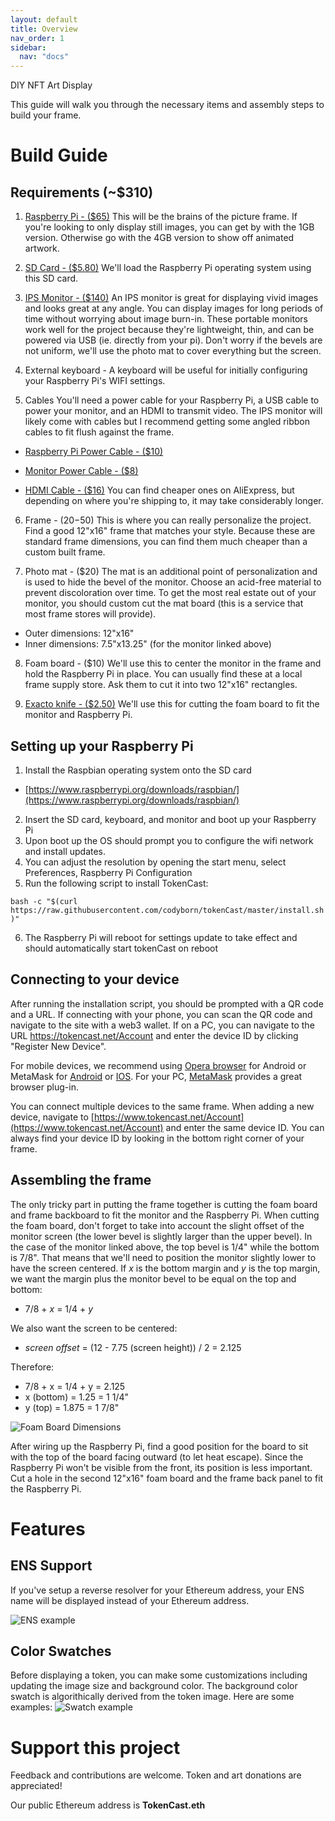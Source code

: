 ```yaml
---
layout: default
title: Overview
nav_order: 1
sidebar:
  nav: "docs"
---
```


DIY NFT Art Display

This guide will walk you through the necessary items and assembly steps to build your frame.
# Build Guide
## Requirements (~$310)
1. [Raspberry Pi - ($65)](https://www.raspberrypi.org/products/raspberry-pi-4-model-b/)
This will be the brains of the picture frame. If you're looking to only display still images, you can get by with the 1GB version. Otherwise go with the 4GB version to show off animated artwork.


2. [SD Card - ($5.80)](https://amzn.to/356hBgg)
We'll load the Raspberry Pi operating system using this SD card.


3. [IPS Monitor - ($140)](https://amzn.to/2quRaBE)
An IPS monitor is great for displaying vivid images and looks great at any angle. You can display images for long periods of time without worrying about image burn-in. These portable monitors work well for the project because they're lightweight, thin, and can be powered via USB (ie. directly from your pi). Don't worry if the bevels are not uniform, we'll use the photo mat to cover everything but the screen.


4. External keyboard - A keyboard will be useful for initially configuring your Raspberry Pi's WIFI settings.

5. Cables
You'll need a power cable for your Raspberry Pi, a USB cable to power your monitor, and an HDMI to transmit video.  The IPS monitor will likely come with cables but I recommend getting some angled ribbon cables to fit flush against the frame.

  - [Raspberry Pi Power Cable - ($10)](https://amzn.to/33WAiBl)

  - [Monitor Power Cable - ($8)](https://amzn.to/36bFJhn)

  - [HDMI Cable - ($16)](https://amzn.to/2PoOEVZ)
You can find cheaper ones on AliExpress, but depending on where you're shipping to, it may take considerably longer.

6. Frame - ($20-$50)
This is where you can really personalize the project. Find a good 12"x16" frame that matches your style. Because these are standard frame dimensions, you can find them much cheaper than a custom built frame.

7. Photo mat - ($20)
The mat is an additional point of personalization and is used to hide the bevel of the monitor. Choose an acid-free material to prevent discoloration over time. To get the most real estate out of your monitor, you should custom cut the mat board (this is a service that most frame stores will provide). 

  - Outer dimensions: 12"x16"
  - Inner dimensions: 7.5"x13.25" (for the monitor linked above)

8. Foam board - ($10)
We'll use this to center the monitor in the frame and hold the Raspberry Pi in place. You can usually find these at a local frame supply store. Ask them to cut it into two 12"x16" rectangles.

9. [Exacto knife - ($2.50)](https://amzn.to/2LvKryw)
We'll use this for cutting the foam board to fit the monitor and Raspberry Pi.

## Setting up your Raspberry Pi

1. Install the Raspbian operating system onto the SD card
  - [https://www.raspberrypi.org/downloads/raspbian/](https://www.raspberrypi.org/downloads/raspbian/)
2. Insert the SD card, keyboard, and monitor and boot up your Raspberry Pi
3. Upon boot up the OS should prompt you to configure the wifi network and install updates.
4. You can adjust the resolution by opening the start menu, select Preferences, Raspberry Pi Configuration
5. Run the following script to install TokenCast:

`bash -c "$(curl https://raw.githubusercontent.com/codyborn/tokenCast/master/install.sh)"`

6. The Raspberry Pi will reboot for settings update to take effect and should automatically start tokenCast on reboot

## Connecting to your device
After running the installation script, you should be prompted with a QR code and a URL. If connecting with your phone, you can scan the QR code and navigate to the site with a web3 wallet.  If on a PC, you can navigate to the URL https://tokencast.net/Account and enter the device ID by clicking "Register New Device".

For mobile devices, we recommend using [Opera browser](https://www.opera.com/mobile) for Android or MetaMask for [Android](https://play.google.com/store/apps/details?id=io.metamask) or [IOS](http://metamask.app.link/).
For your PC, [MetaMask](https://metamask.io/) provides a great browser plug-in.

You can connect multiple devices to the same frame. When adding a new device, navigate to [https://www.tokencast.net/Account](https://www.tokencast.net/Account) and enter the same device ID. You can always find your device ID by looking in the bottom right corner of your frame.

## Assembling the frame
The only tricky part in putting the frame together is cutting the foam board and frame backboard to fit the monitor and the Raspberry Pi. When cutting the foam board, don't forget to take into account the slight offset of the monitor screen (the lower bevel is slightly larger than the upper bevel). In the case of the monitor linked above, the top bevel is 1/4" while the bottom is 7/8". That means that we'll need to position the monitor slightly lower to have the screen centered.
If _x_ is the bottom margin and _y_ is the top margin, we want the margin plus the monitor bevel to be equal on the top and bottom:
  - 7/8 + _x_ = 1/4 + _y_
  
We also want the screen to be centered:
- _screen offset_ = (12 - 7.75 (screen height)) / 2 = 2.125

Therefore:
- 7/8 + x = 1/4 + y = 2.125
- x (bottom) = 1.25 = 1 1/4"
- y (top) = 1.875 = 1 7/8"

![Foam Board Dimensions](https://raw.githubusercontent.com/codyborn/tokenCast/master/images/dimensions.PNG "Foam board dimensions")

After wiring up the Raspberry Pi, find a good position for the board to sit with the top of the board facing outward (to let heat escape). Since the Raspberry Pi won't be visible from the front, its position is less important. Cut a hole in the second 12"x16" foam board and the frame back panel to fit the Raspberry Pi.

# Features

## ENS Support
If you've setup a reverse resolver for your Ethereum address, your ENS name will be displayed instead of your Ethereum address.

![ENS example](https://raw.githubusercontent.com/codyborn/tokenCast/master/images/ens_example.PNG "ENS example")

## Color Swatches
Before displaying a token, you can make some customizations including updating the image size and background color. The background color swatch is algorithically derived from the token image. Here are some examples:
![Swatch example](https://raw.githubusercontent.com/codyborn/tokenCast/master/images/swatch.PNG "Swatch example")

# Support this project
Feedback and contributions are welcome. Token and art donations are appreciated! 

Our public Ethereum address is __TokenCast.eth__

